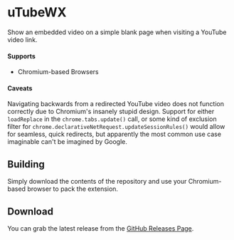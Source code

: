 # uTubeWX
Show an embedded video on a simple blank page when visiting a YouTube video link.

#### Supports
 * Chromium-based Browsers

#### Caveats
Navigating backwards from a redirected YouTube video does not function correctly due to Chromium's insanely stupid design. Support for either `loadReplace` in the `chrome.tabs.update()` call, or some kind of exclusion filter for `chrome.declarativeNetRequest.updateSessionRules()` would allow for seamless, quick redirects, but apparently the most common use case imaginable can't be imagined by Google.

## Building
Simply download the contents of the repository and use your Chromium-based browser to pack the extension.

## Download
You can grab the latest release from the [GitHub Releases Page](//github.com/RealityRipple/uTubeWX/releases).
